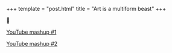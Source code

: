 +++
template = "post.html"
title = "Art is a multiform beast"
+++

🤘

[YouTube mashup #1](http://www.youtubemultiplier.com/5bbbafcb02367-doom-metal-and-babies-suffering.php)


[YouTube mashup #2](http://www.youtubemultiplier.com/5bbbb06120311-doom-metal-and-people-suffering-in-hell.php)
